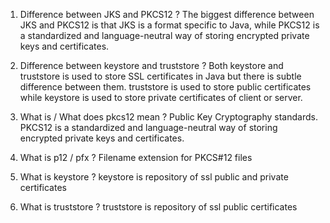 1. Difference between JKS and PKCS12 ?
The biggest difference between JKS and PKCS12 is that 
JKS is a format specific to Java, 
while PKCS12 is a standardized and language-neutral way of storing encrypted private keys and certificates.

2. Difference between keystore and truststore ?
Both keystore and truststore is used to store SSL certificates in Java 
but there is subtle difference between them. truststore is used to store public certificates 
while keystore is used to store private certificates of client or server.

3. What is / What does pkcs12 mean ?
Public Key Cryptography standards.
PKCS12 is a standardized and language-neutral way of storing encrypted private keys and certificates.

4. What is p12 / pfx ?
Filename extension for PKCS#12 files

5. What is keystore ?
keystore is repository of ssl public and private certificates

6. What is truststore ?
truststore is repository of ssl public certificates

 


